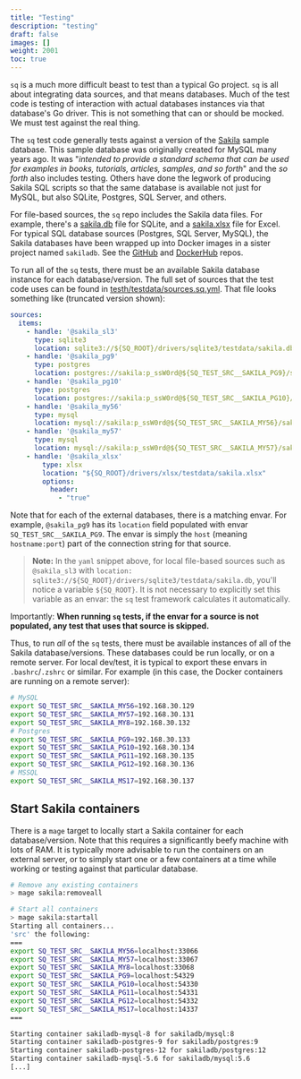 ```yaml
---
title: "Testing"
description: "testing"
draft: false
images: []
weight: 2001
toc: true
---
```

`sq` is a much more difficult beast to test than a typical Go project. `sq` is all about integrating data sources, and
that means databases. Much of the test code is testing of interaction with actual databases instances via that
database's Go driver. This is not something that can or should be mocked. We must test against the real thing.

The `sq` test code generally tests against a version of the [Sakila](https://dev.mysql.com/doc/sakila/en/) sample
database. This sample database was originally created for MySQL many years ago. It was "_intended to provide a standard
schema that can be used for examples in books, tutorials, articles, samples, and so forth_" and the _so forth_ also
includes testing. Others have done the legwork of producing Sakila SQL scripts so that the same database is available
not just for MySQL, but also SQLite, Postgres, SQL Server, and others.

For file-based sources, the `sq` repo includes the Sakila data files. For example, there's
a [sakila.db](https://github.com/neilotoole/sq/raw/master/drivers/sqlite3/testdata/sakila.db) file for SQLite, and
a [sakila.xlsx](https://github.com/neilotoole/sq/raw/master/drivers/xlsx/testdata/sakila.xlsx) file for Excel. For typical
SQL database sources (Postgres, SQL Server, MySQL), the Sakila databases have been wrapped up into Docker images in a
sister project named `sakiladb`. See the [GitHub](https://github.com/sakiladb)
and [DockerHub](https://hub.docker.com/u/sakiladb) repos.

To run all of the `sq` tests, there must be an available Sakila database instance for each database/version. The full
set of sources that the test code uses can be found
in [testh/testdata/sources.sq.yml](https://github.com/neilotoole/sq/blob/master/testh/testdata/sources.sq.yml). That file
looks something like (truncated version shown):

```yaml
sources:
  items:
    - handle: '@sakila_sl3'
      type: sqlite3
      location: sqlite3://${SQ_ROOT}/drivers/sqlite3/testdata/sakila.db
    - handle: '@sakila_pg9'
      type: postgres
      location: postgres://sakila:p_ssW0rd@${SQ_TEST_SRC__SAKILA_PG9}/sakila?sslmode=disable
    - handle: '@sakila_pg10'
      type: postgres
      location: postgres://sakila:p_ssW0rd@${SQ_TEST_SRC__SAKILA_PG10}/sakila?sslmode=disable
    - handle: '@sakila_my56'
      type: mysql
      location: mysql://sakila:p_ssW0rd@${SQ_TEST_SRC__SAKILA_MY56}/sakila
    - handle: '@sakila_my57'
      type: mysql
      location: mysql://sakila:p_ssW0rd@${SQ_TEST_SRC__SAKILA_MY57}/sakila
    - handle: '@sakila_xlsx'
        type: xlsx
        location: "${SQ_ROOT}/drivers/xlsx/testdata/sakila.xlsx"
        options:
          header:
            - "true"
```

Note that for each of the external databases, there is a matching envar. For example, `@sakila_pg9` has its `location`
field populated with envar `SQ_TEST_SRC__SAKILA_PG9`. The envar is simply the `host` (meaning `hostname:port`) part of
the connection string for that source.

> **Note:** In the `yaml` snippet above, for local file-based sources such as `@sakila_sl3`
> with `location: sqlite3://${SQ_ROOT}/drivers/sqlite3/testdata/sakila.db`, you'll notice a variable `${SQ_ROOT}`. It is
> not necessary to explicitly set this variable as an envar: the `sq` test framework calculates it automatically.

Importantly: **When running `sq` tests, if the envar for a source is not populated, any test that uses that source is
skipped.**

Thus, to run _all_ of the `sq` tests, there must be available instances of all of the Sakila database/versions. These
databases could be run locally, or on a remote server. For local dev/test, it is typical to export these envars
in `.bashrc`/`.zshrc` or similar. For example (in this case, the Docker containers are running on a remote server):

```sh
# MySQL
export SQ_TEST_SRC__SAKILA_MY56=192.168.30.129
export SQ_TEST_SRC__SAKILA_MY57=192.168.30.131
export SQ_TEST_SRC__SAKILA_MY8=192.168.30.132
# Postgres
export SQ_TEST_SRC__SAKILA_PG9=192.168.30.133
export SQ_TEST_SRC__SAKILA_PG10=192.168.30.134
export SQ_TEST_SRC__SAKILA_PG11=192.168.30.135
export SQ_TEST_SRC__SAKILA_PG12=192.168.30.136
# MSSQL
export SQ_TEST_SRC__SAKILA_MS17=192.168.30.137
```

## Start Sakila containers

There is a `mage` target to locally start a Sakila container for each database/version. Note that this requires a
significantly beefy machine with lots of RAM. It is typically more advisable to run the containers on an external
server, or to simply start one or a few containers at a time while working or testing against that particular database.

```sh
# Remove any existing containers
> mage sakila:removeall

# Start all containers
> mage sakila:startall
Starting all containers...
'src' the following:
===
export SQ_TEST_SRC__SAKILA_MY56=localhost:33066
export SQ_TEST_SRC__SAKILA_MY57=localhost:33067
export SQ_TEST_SRC__SAKILA_MY8=localhost:33068
export SQ_TEST_SRC__SAKILA_PG9=localhost:54329
export SQ_TEST_SRC__SAKILA_PG10=localhost:54330
export SQ_TEST_SRC__SAKILA_PG11=localhost:54331
export SQ_TEST_SRC__SAKILA_PG12=localhost:54332
export SQ_TEST_SRC__SAKILA_MS17=localhost:14337
===

Starting container sakiladb-mysql-8 for sakiladb/mysql:8
Starting container sakiladb-postgres-9 for sakiladb/postgres:9
Starting container sakiladb-postgres-12 for sakiladb/postgres:12
Starting container sakiladb-mysql-5.6 for sakiladb/mysql:5.6
[...]
```

